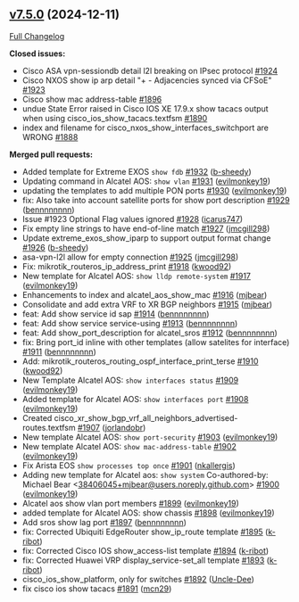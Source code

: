 ## [v7.5.0](https://github.com/networktocode/ntc-templates/tree/v7.5.0) (2024-12-11)

[Full Changelog](https://github.com/networktocode/ntc-templates/compare/v7.4.0...v7.5.0)

**Closed issues:**

- Cisco ASA vpn-sessiondb detail l2l breaking on IPsec protocol [\#1924](https://github.com/networktocode/ntc-templates/issues/1924)
- Cisco NXOS show ip arp detail "+ - Adjacencies synced via CFSoE" [\#1923](https://github.com/networktocode/ntc-templates/issues/1923)
- Cisco show mac address-table [\#1896](https://github.com/networktocode/ntc-templates/issues/1896)
- undue State Error raised in Cisco IOS XE 17.9.x show tacacs output when using cisco\_ios\_show\_tacacs.textfsm [\#1890](https://github.com/networktocode/ntc-templates/issues/1890)
- index and filename for cisco\_nxos\_show\_interfaces\_switchport are WRONG [\#1888](https://github.com/networktocode/ntc-templates/issues/1888)

**Merged pull requests:**

- Added template for Extreme EXOS `show fdb` [\#1932](https://github.com/networktocode/ntc-templates/pull/1932) ([b-sheedy](https://github.com/b-sheedy))
- Updating command in Alcatel AOS: `show vlan` [\#1931](https://github.com/networktocode/ntc-templates/pull/1931) ([evilmonkey19](https://github.com/evilmonkey19))
- updating the templates to add multiple PON ports [\#1930](https://github.com/networktocode/ntc-templates/pull/1930) ([evilmonkey19](https://github.com/evilmonkey19))
- fix: Also take into account satellite ports for show port description [\#1929](https://github.com/networktocode/ntc-templates/pull/1929) ([bennnnnnnn](https://github.com/bennnnnnnn))
- Issue \#1923 Optional Flag values ignored [\#1928](https://github.com/networktocode/ntc-templates/pull/1928) ([icarus747](https://github.com/icarus747))
- Fix empty line strings to have end-of-line match [\#1927](https://github.com/networktocode/ntc-templates/pull/1927) ([jmcgill298](https://github.com/jmcgill298))
- Update extreme\_exos\_show\_iparp to support output format change [\#1926](https://github.com/networktocode/ntc-templates/pull/1926) ([b-sheedy](https://github.com/b-sheedy))
- asa-vpn-l2l allow for empty connection [\#1925](https://github.com/networktocode/ntc-templates/pull/1925) ([jmcgill298](https://github.com/jmcgill298))
- Fix: mikrotik\_routeros\_ip\_address\_print [\#1918](https://github.com/networktocode/ntc-templates/pull/1918) ([kwood92](https://github.com/kwood92))
- New template for Alcatel AOS: `show lldp remote-system` [\#1917](https://github.com/networktocode/ntc-templates/pull/1917) ([evilmonkey19](https://github.com/evilmonkey19))
- Enhancements to index and alcatel\_aos\_show\_mac [\#1916](https://github.com/networktocode/ntc-templates/pull/1916) ([mjbear](https://github.com/mjbear))
- Consolidate and add extra VRF to XR BGP neighbors [\#1915](https://github.com/networktocode/ntc-templates/pull/1915) ([mjbear](https://github.com/mjbear))
- feat: Add show service id sap [\#1914](https://github.com/networktocode/ntc-templates/pull/1914) ([bennnnnnnn](https://github.com/bennnnnnnn))
- feat: Add show service service-using [\#1913](https://github.com/networktocode/ntc-templates/pull/1913) ([bennnnnnnn](https://github.com/bennnnnnnn))
- feat: Add show\_port\_description for alcatel\_sros [\#1912](https://github.com/networktocode/ntc-templates/pull/1912) ([bennnnnnnn](https://github.com/bennnnnnnn))
- fix: Bring port\_id inline with other templates \(allow satelites for interface\) [\#1911](https://github.com/networktocode/ntc-templates/pull/1911) ([bennnnnnnn](https://github.com/bennnnnnnn))
- Add: mikrotik\_routeros\_routing\_ospf\_interface\_print\_terse [\#1910](https://github.com/networktocode/ntc-templates/pull/1910) ([kwood92](https://github.com/kwood92))
- New Template Alcatel AOS: `show interfaces status` [\#1909](https://github.com/networktocode/ntc-templates/pull/1909) ([evilmonkey19](https://github.com/evilmonkey19))
- Added template for Alcatel AOS: `show interfaces port` [\#1908](https://github.com/networktocode/ntc-templates/pull/1908) ([evilmonkey19](https://github.com/evilmonkey19))
- Created cisco\_xr\_show\_bgp\_vrf\_all\_neighbors\_advertised-routes.textfsm [\#1907](https://github.com/networktocode/ntc-templates/pull/1907) ([jorlandobr](https://github.com/jorlandobr))
- New template Alcatel AOS: `show port-security` [\#1903](https://github.com/networktocode/ntc-templates/pull/1903) ([evilmonkey19](https://github.com/evilmonkey19))
- New template Alcatel AOS: `show mac-address-table` [\#1902](https://github.com/networktocode/ntc-templates/pull/1902) ([evilmonkey19](https://github.com/evilmonkey19))
- Fix Arista EOS `show processes top once` [\#1901](https://github.com/networktocode/ntc-templates/pull/1901) ([nkallergis](https://github.com/nkallergis))
- Adding new template for Alcatel aos: `show system` Co-authored-by: Michael Bear \<38406045+mjbear@users.noreply.github.com\> [\#1900](https://github.com/networktocode/ntc-templates/pull/1900) ([evilmonkey19](https://github.com/evilmonkey19))
- Alcatel aos show vlan port members [\#1899](https://github.com/networktocode/ntc-templates/pull/1899) ([evilmonkey19](https://github.com/evilmonkey19))
- added template for Alcatel AOS: show chassis [\#1898](https://github.com/networktocode/ntc-templates/pull/1898) ([evilmonkey19](https://github.com/evilmonkey19))
- Add sros show lag port [\#1897](https://github.com/networktocode/ntc-templates/pull/1897) ([bennnnnnnn](https://github.com/bennnnnnnn))
- fix: Corrected Ubiquiti EdgeRouter show\_ip\_route template [\#1895](https://github.com/networktocode/ntc-templates/pull/1895) ([k-ribot](https://github.com/k-ribot))
- fix: Corrected Cisco IOS show\_access-list template [\#1894](https://github.com/networktocode/ntc-templates/pull/1894) ([k-ribot](https://github.com/k-ribot))
- fix: Corrected Huawei VRP display\_service-set\_all template [\#1893](https://github.com/networktocode/ntc-templates/pull/1893) ([k-ribot](https://github.com/k-ribot))
- cisco\_ios\_show\_platform, only for switches [\#1892](https://github.com/networktocode/ntc-templates/pull/1892) ([Uncle-Dee](https://github.com/Uncle-Dee))
- fix cisco ios show tacacs [\#1891](https://github.com/networktocode/ntc-templates/pull/1891) ([mcn29](https://github.com/mcn29))
